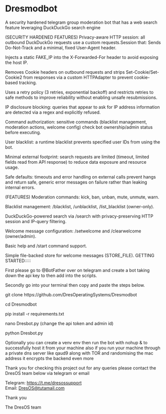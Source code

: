# Dresmodbot
A security hardened telegram group moderation bot that has a web search feature leveraging DuckDuckGo search engine

(SECURITY HARDENED FEATURES)
Privacy-aware HTTP session: all outbound DuckDuckGo requests use a custom requests.Session that:
Sends Do-Not-Track and a minimal, fixed User-Agent header.

Injects a static FAKE_IP into the X-Forwarded-For header to avoid exposing the host IP.

Removes Cookie headers on outbound requests and strips Set-Cookie/Set-Cookie2 from responses via a custom HTTPAdapter to prevent cookie-based tracking.

Uses a retry policy (3 retries, exponential backoff) and restricts retries to safe methods to improve reliability without enabling unsafe resubmissions.

IP disclosure blocking: queries that appear to ask for IP address information are detected via a regex and explicitly refused.

Command authorization: sensitive commands (blacklist management, moderation actions, welcome config) check bot ownership/admin status before executing.

User blacklist: a runtime blacklist prevents specified user IDs from using the bot.

Minimal external footprint: search requests are limited (timeout, limited fields read from API response) to reduce data exposure and resource usage.

Safe defaults: timeouts and error handling on external calls prevent hangs and return safe, generic error messages on failure rather than leaking internal errors.

(FEATURES)
Moderation commands: kick, ban, unban, mute, unmute, warn.

Blacklist management: /blacklist, /unblacklist, /list_blacklist (owner-only).

DuckDuckGo-powered search via /search with privacy-preserving HTTP session and IP-query filtering.

Welcome message configuration: /setwelcome and /clearwelcome (owner/admin).

Basic help and /start command support.

Simple file-backed store for welcome messages (STORE_FILE).
GETTING STARTED:::::

First please go to @BotFather over on telegram and create a bot taking down the api key to then add into the scripts.

Secondly go into your terminal then copy and paste the steps below.

git clone https://<i></i>github.com/DresOperatingSystems/Dresmodbot

cd Dresmodbot

pip install -r requirements.txt

nano Dresbot.py (change the api token and admin id)

python Dresbot.py

Optionally you can create a venv env then run the bot with nohup & to successfully host it from your machine also if you run your machine through a private dns server like qaud9 along with TOR and randomising the mac address it encrypts the backend even more

Thank you for checking this project out for any queries please contact the DresOS team below via telegram or email

Telegram: https://t.me/dresossupport              
Email: DresOS@tutamail.com

Thank you 

The DresOS team
